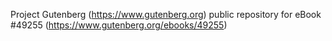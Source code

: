 Project Gutenberg (https://www.gutenberg.org) public repository for eBook #49255 (https://www.gutenberg.org/ebooks/49255)

